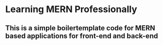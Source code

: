 # Learning MERN Professionally
## This is a simple boilertemplate code for MERN based applications for front-end and back-end